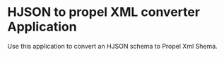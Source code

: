 # HJSON to propel XML converter Application

Use this application to convert an HJSON schema to Propel Xml Shema.
